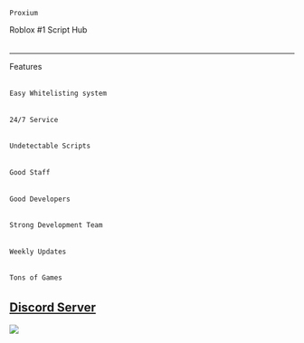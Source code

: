 
    Proxium
Roblox #1 Script Hub

######

---------------------
Features
######

    Easy Whitelisting system
######
    24/7 Service
######
    Undetectable Scripts
######
    Good Staff
######
    Good Developers
######
    Strong Development Team
######
    Weekly Updates
######
    Tons of Games
######


## [Discord Server](https://discord.gg/gvaCFaYTsT)
<a href="https://discord.gg/gvaCFaYTsT"><img src="https://cdn.discordapp.com/attachments/899835007487606844/958044593079857172/image_42.png"></a>
